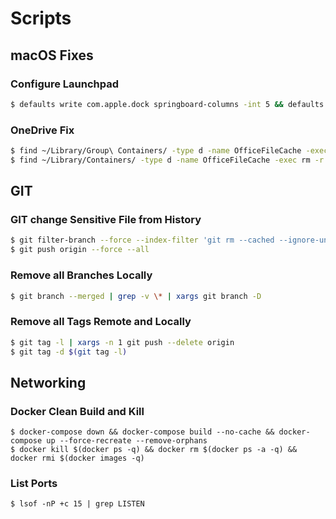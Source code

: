 # Scripts

## macOS Fixes

### Configure Launchpad

````bash
$ defaults write com.apple.dock springboard-columns -int 5 && defaults write com.apple.dock ResetLaunchPad -bool TRUE && killall Dock
````

### OneDrive Fix

````bash
$ find ~/Library/Group\ Containers/ -type d -name OfficeFileCache -exec rm -r {} +
$ find ~/Library/Containers/ -type d -name OfficeFileCache -exec rm -r {} +
````

## GIT

### GIT change Sensitive File from History
````bash
$ git filter-branch --force --index-filter 'git rm --cached --ignore-unmatch bitbucket_ris.pub' --prune-empty --tag-name-filter cat -- --all
$ git push origin --force --all
````

### Remove all Branches Locally
````bash
$ git branch --merged | grep -v \* | xargs git branch -D
````

### Remove all Tags Remote and Locally
````bash
$ git tag -l | xargs -n 1 git push --delete origin
$ git tag -d $(git tag -l)
````

## Networking

### Docker Clean Build and Kill
````
$ docker-compose down && docker-compose build --no-cache && docker-compose up --force-recreate --remove-orphans
$ docker kill $(docker ps -q) && docker rm $(docker ps -a -q) && docker rmi $(docker images -q) 
````

### List Ports

```
$ lsof -nP +c 15 | grep LISTEN
```

